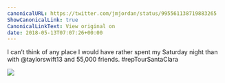 ```yaml
---
canonicalURL: https://twitter.com/jmjordan/status/995561138719883265
ShowCanonicalLink: true
CanonicalLinkText: View original on
date: 2018-05-13T07:07:26+00:00
---
```

I can’t think of any place I would have rather spent my Saturday night than with @taylorswift13 and 55,000 friends. #repTourSantaClara

![](/images/995561138719883265-DdDxlF2UQAAsBUQ.jpg)